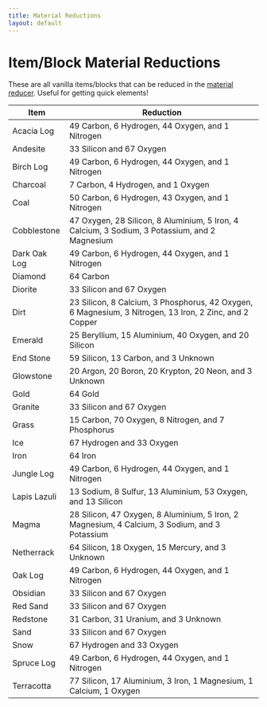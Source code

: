 ```yaml
---
title: Material Reductions
layout: default
---
```


# Item/Block Material Reductions

These are all vanilla items/blocks that can be reduced in the [material reducer](chemistry-lab#material-reducer). Useful for getting quick elements!

| Item         | Reduction                                                                                              |
|--------------|--------------------------------------------------------------------------------------------------------|
| Acacia Log   | 49 Carbon, 6 Hydrogen, 44 Oxygen, and 1 Nitrogen                                                       |
| Andesite     | 33 Silicon and 67 Oxygen                                                                               |
| Birch Log    | 49 Carbon, 6 Hydrogen, 44 Oxygen, and 1 Nitrogen                                                       |
| Charcoal     | 7 Carbon, 4 Hydrogen, and 1 Oxygen                                                                     |
| Coal         | 50 Carbon, 6 Hydrogen, 43 Oxygen, and 1 Nitrogen                                                       |
| Cobblestone  | 47 Oxygen, 28 Silicon, 8 Aluminium, 5 Iron, 4 Calcium, 3 Sodium, 3 Potassium, and 2 Magnesium          |
| Dark Oak Log | 49 Carbon, 6 Hydrogen, 44 Oxygen, and 1 Nitrogen                                                       |
| Diamond      | 64 Carbon                                                                                              |
| Diorite      | 33 Silicon and 67 Oxygen                                                                               |
| Dirt         | 23 Silicon, 8 Calcium, 3 Phosphorus, 42 Oxygen, 6 Magnesium, 3 Nitrogen, 13 Iron, 2 Zinc, and 2 Copper |
| Emerald      | 25 Beryllium, 15 Aluminium, 40 Oxygen, and 20 Silicon                                                  |
| End Stone    | 59 Silicon, 13 Carbon, and 3 Unknown                                                                   |
| Glowstone    | 20 Argon, 20 Boron, 20 Krypton, 20 Neon, and 3 Unknown                                                 |
| Gold         | 64 Gold                                                                                                |
| Granite      | 33 Silicon and 67 Oxygen                                                                               |
| Grass        | 15 Carbon, 70 Oxygen, 8 Nitrogen, and 7 Phosphorus                                                     |
| Ice          | 67 Hydrogen and 33 Oxygen                                                                              |
| Iron         | 64 Iron                                                                                                |
| Jungle Log   | 49 Carbon, 6 Hydrogen, 44 Oxygen, and 1 Nitrogen                                                       |
| Lapis Lazuli | 13 Sodium, 8 Sulfur, 13 Aluminium, 53 Oxygen, and 13 Silicon                                           |
| Magma        | 28 Silicon, 47 Oxygen, 8 Aluminium, 5 Iron, 2 Magnesium, 4 Calcium, 3 Sodium, and 3 Potassium          |
| Netherrack   | 64 Silicon, 18 Oxygen, 15 Mercury, and 3 Unknown                                                       |
| Oak Log      | 49 Carbon, 6 Hydrogen, 44 Oxygen, and 1 Nitrogen                                                       |
| Obsidian     | 33 Silicon and 67 Oxygen                                                                               |
| Red Sand     | 33 Silicon and 67 Oxygen                                                                               |
| Redstone     | 31 Carbon, 31 Uranium, and 3 Unknown                                                                   |
| Sand         | 33 Silicon and 67 Oxygen                                                                               |
| Snow         | 67 Hydrogen and 33 Oxygen                                                                              |
| Spruce Log   | 49 Carbon, 6 Hydrogen, 44 Oxygen, and 1 Nitrogen                                                       |
| Terracotta   | 77 Silicon, 17 Aluminium, 3 Iron, 1 Magnesium, 1 Calcium, 1 Oxygen                                     |
